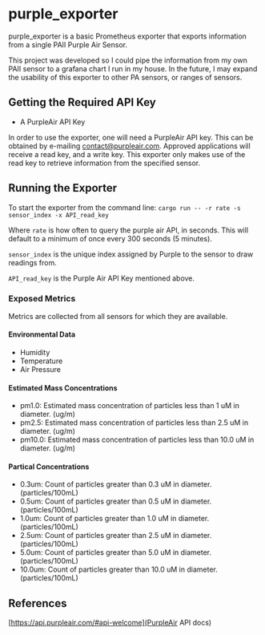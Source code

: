 # purple_exporter

purple_exporter is a basic Prometheus exporter that exports information from
a single PAII Purple Air Sensor.

This project was developed so I could pipe the information from my own PAII
sensor to a grafana chart I run in my house. In the future, I may expand the
usability of this exporter to other PA sensors, or ranges of sensors.

## Getting the Required API Key

- A PurpleAir API Key

In order to use the exporter, one will need a PurpleAir API key. This can be
obtained by e-mailing [contact@purpleair.com](mailto:contact@purpleair.com).
Approved applications will receive a read key, and a write key. This exporter
only makes use of the read key to retrieve information from the specified
sensor.

## Running the Exporter

To start the exporter from the command line:
`cargo run -- -r rate -s sensor_index -x API_read_key`

Where `rate` is how often to query the purple air API, in seconds. This will
default to a minimum of once every 300 seconds (5 minutes).

`sensor_index` is the unique index assigned by Purple to the sensor to draw
readings from.

`API_read_key` is the Purple Air API Key mentioned above.

### Exposed Metrics

Metrics are collected from all sensors for which they are available.

#### Environmental Data

- Humidity
- Temperature
- Air Pressure

#### Estimated Mass Concentrations

- pm1.0: Estimated mass concentration of particles less than 1 uM in diameter. (ug/m)
- pm2.5: Estimated mass concentration of particles less than 2.5 uM in diameter. (ug/m)
- pm10.0: Estimated mass concentration of particles less than 10.0 uM in diameter. (ug/m)

#### Partical Concentrations

- 0.3um: Count of particles greater than 0.3 uM in diameter. (particles/100mL)
- 0.5um: Count of particles greater than 0.5 uM in diameter. (particles/100mL)
- 1.0um: Count of particles greater than 1.0 uM in diameter. (particles/100mL)
- 2.5um: Count of particles greater than 2.5 uM in diameter. (particles/100mL)
- 5.0um: Count of particles greater than 5.0 uM in diameter. (particles/100mL)
- 10.0um: Count of particles greater than 10.0 uM in diameter. (particles/100mL)

## References

[https://api.purpleair.com/#api-welcome](PurpleAir API docs)
